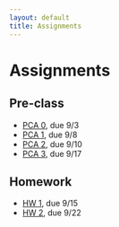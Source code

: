 ```yaml
---
layout: default
title: Assignments
---
```


# Assignments

## Pre-class

- [PCA 0](assignments/pca0.md), due 9/3   
- [PCA 1](assignments/pca1.md), due 9/8
- [PCA 2](assignments/pca2.md), due 9/10
- [PCA 3](assignments/pca3.md), due 9/17
    
<!--  
- [PCA 4](assignments/pca4.md), due 9/18
- [PCA 5](assignments/pca5.md), due 9/20
- [PCA 6](assignments/pca6.md), due 9/25
- [PCA 7](assignments/pca7.md), due 9/27
- [PCA 8](assignments/pca8.md), due 10/2
- [PCA 9](assignments/pca9.md), due 10/4
- [PCA 10](assignments/pca10.md), due 10/11
- [PCA 11](assignments/pca11.md), due 10/16
- [PCA 12](assignments/pca12.md), due 10/21
- [PCA 13](assignments/pca13.md), due 10/23
- [PCA 14](assignments/pca14.md), due 11/6
- [PCA 15](assignments/pca15.md), due 11/8
- [PCA 16](assignments/pca16.md), due 11/13
- [PCA 17](assignments/pca17.md), due 11/15
- [PCA 18](assignments/pca18.md)
- [PCA 19](assignments/pca19.md) -->

## Homework

- [HW 1](assignments/hw1.md), due 9/15
- [HW 2](assignments/hw2.md), due 9/22

<!-- - [ICA 1](assignments/ica1.md), 8/30
- [ICA 2](assignments/ica2.md), 9/4
- [ICA 3](assignments/ica3.md), 9/11
- [ICA 4](assignments/ica4.md), 9/20
- [ICA 5](assignments/ica5.md), 9/25
- [ICA 6](assignments/ica6.md), 10/2
- [ICA 7](assignments/ica7.md), 10/4
- [ICA 8](assignments/ica8.md), 10/9
- [ICA 9](assignments/ica9.md), 10/11
- [ICA 10](assignments/ica10.md), 10/16
- [ICA 11](assignments/ica11.md), 10/30
- [ICA 12](assignments/ica12.md), 11/1
- [ICA 13](assignments/ica13.md), 11/6
- [ICA 14](assignments/ica14.md)
- [ICA 15](assignments/ica15.md) -->
  